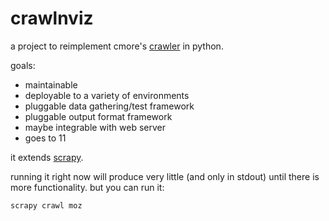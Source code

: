 crawlnviz
=========

a project to reimplement cmore's [crawler](https://github.com/chrismore/Domain-Name-Status-Checker) in python. 

goals:
  * maintainable
  * deployable to a variety of environments
  * pluggable data gathering/test framework
  * pluggable output format framework
  * maybe integrable with web server
  * goes to 11

it extends [scrapy](http://scrapy.org). 

running it right now will produce very little (and only in stdout) until there is more functionality. but you can run it:

    scrapy crawl moz


